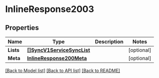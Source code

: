 # InlineResponse2003

## Properties

Name | Type | Description | Notes
------------ | ------------- | ------------- | -------------
**Lists** | [**[]SyncV1ServiceSyncList**](sync.v1.service.sync_list.md) |  | [optional] 
**Meta** | [**InlineResponse200Meta**](inline_response_200_meta.md) |  | [optional] 

[[Back to Model list]](../README.md#documentation-for-models) [[Back to API list]](../README.md#documentation-for-api-endpoints) [[Back to README]](../README.md)


